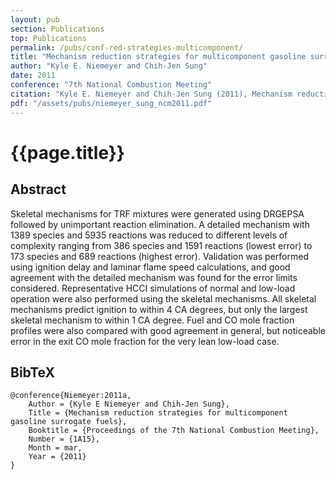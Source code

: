 ```yaml
---
layout: pub
section: Publications
top: Publications
permalink: /pubs/conf-red-strategies-multicomponent/
title: "Mechanism reduction strategies for multicomponent gasoline surrogate fuels"
author: "Kyle E. Niemeyer and Chih-Jen Sung"
date: 2011
conference: "7th National Combustion Meeting"
citation: "Kyle E. Niemeyer and Chih-Jen Sung (2011), Mechanism reduction strategies for multicomponent gasoline surrogate fuels, 7th National Combustion Meeting, Atlanta, GA, USA, 20--23 March."
pdf: "/assets/pubs/niemeyer_sung_ncm2011.pdf"
---
```


{{page.title}}
==============

## Abstract

Skeletal mechanisms for TRF mixtures were generated using DRGEPSA followed by unimportant reaction elimination. A detailed mechanism with 1389 species and 5935 reactions was reduced to different levels of complexity ranging from 386 species and 1591 reactions (lowest error) to 173 species and 689 reactions (highest error). Validation was performed using ignition delay and laminar flame speed calculations, and good agreement with the detailed mechanism was found for the error limits considered. Representative HCCI simulations of normal and low-load operation were also performed using the skeletal mechanisms. All skeletal mechanisms predict ignition to within 4 CA degrees, but only the largest skeletal mechanism to within 1 CA degree. Fuel and CO mole fraction profiles were also compared with good agreement in general, but noticeable error in the exit CO mole fraction for the very lean low-load case.

## BibTeX

    @conference{Niemeyer:2011a,
        Author = {Kyle E Niemeyer and Chih-Jen Sung},
        Title = {Mechanism reduction strategies for multicomponent gasoline surrogate fuels},
        Booktitle = {Proceedings of the 7th National Combustion Meeting},
        Number = {1A15},
        Month = mar,
        Year = {2011}
    }
